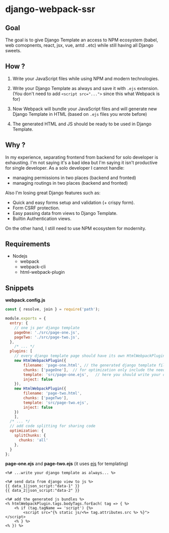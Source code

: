 # django-webpack-ssr

## Goal 

The goal is to give Django Template an access to NPM ecosystem (babel, web comopnents, react, jsx, vue, antd ..etc)  while still having all Django sweets. 

## How ?

1. Write your JavaScript files while using NPM and modern technologies.

2. Write your Django Template as always and save it with `.ejs` extension. (You don't need to add `<script src="...">` since this what Webpack is for)

3. Now Webpack will bundle your JavaScript files and will generate new Django Template in HTML (based on `.ejs` files  you wrote before)

4. The generated HTML and JS should be ready to be used in Django Template.

## Why ?

In my experience, separating frontend from backend for solo developer is exhausting. I'm not saying it's a bad idea but I'm saying it isn't productive for single developer. As a solo developer I cannot handle:

- managing permissions in two places (backend and fronted)
- managing routings in two places (backend and fronted)

Also I'm losing great Django features such as:

- Quick and easy forms setup and validation (+ crispy form). 
- Form CSRF protection. 
- Easy passing data from views to Django Template.
- Builtin Authentication views.

On the other hand, I still need to use NPM ecosystem for modernity.

## Requirements

- Nodejs
  - webpack
  - webpack-cli
  - html-webpack-plugin

## Snippets

**webpack.config.js**

```js
const { resolve, join } = require('path');

module.exports = {
  entry: {
    // one js per django template
    pageOne: './src/page-one.js',
    pageTwo: './src/page-two.js',
  },
	/* ... */
  plugins: [
  	// every django template page should have its own HtmlWebpackPlugin
    new HtmlWebpackPlugin({
        filename: 'page-one.html', // the generated django template file name
        chunks: ['pageOne'],  // for optimization only include the needed entry (bundles)
        template: 'src/page-one.ejs',	// here you should write your django template which will be used to generate the actual django template (page-one.html)
        inject: false
    }),
    new HtmlWebpackPlugin({
        filename: 'page-two.html',
        chunks: ['pageTwo'],
        template: 'src/page-two.ejs',
        inject: false
    })
	],
  /* ... */
  // add code splitting for sharing code
  optimization: {
    splitChunks: {
      chunks: 'all'
    },
  }
};
```

**page-one.ejs** and **page-two.ejs** (it uses [ejs](https://ejs.co/#docs) for templating)

```ejs
<%# ...write your django template as always... %>

<%# send data from django view to js %>
{{ data_1|json_script:"data-1" }}
{{ data_2|json_script:"data-2" }}

<%# add the generated js bundles %>
<% htmlWebpackPlugin.tags.bodyTags.forEach( tag => { %> 
    <% if (tag.tagName == 'script') {%> 
        <script src="{% static js/<%= tag.attributes.src %> %}"></script>
    <% } %> 
<% }) %> 
```

